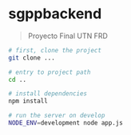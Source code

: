 # sgppbackend

> Proyecto Final UTN FRD

``` bash
# first, clone the project
git clone ...

# entry to project path
cd ..

# install dependencies
npm install

# run the server on develop
NODE_ENV=development node app.js
```